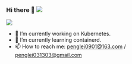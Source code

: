 ### Hi there 👋 ![](https://visitor-badge.glitch.me/badge?page_id=hackerboy01.hackerboy01)

![](https://github-readme-stats.vercel.app/api?username=hackerboy01&theme=graywhite&show_icons=true)

- 🔭 I’m currently working on Kubernetes.
- 🌱 I’m currently learning containerd.
- 📫 How to reach me: penglei0901@163.com / penglei031303@gmail.com

<!--
**hackerboy01/hackerboy01** is a ✨ _special_ ✨ repository because its `README.md` (this file) appears on your GitHub profile.

Here are some ideas to get you started:

- 🔭 I’m currently working on ...
- 🌱 I’m currently learning ...
- 👯 I’m looking to collaborate on ...
- 🤔 I’m looking for help with ...
- 💬 Ask me about ...
- 📫 How to reach me: ...
- 😄 Pronouns: ...
- ⚡ Fun fact: ...
-->
